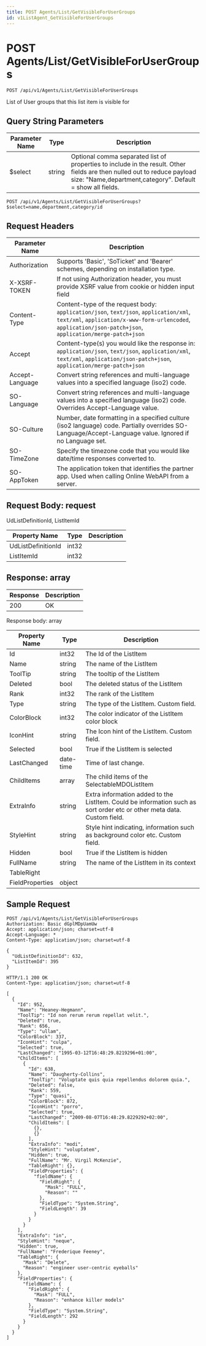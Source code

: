 ```yaml
---
title: POST Agents/List/GetVisibleForUserGroups
id: v1ListAgent_GetVisibleForUserGroups
---
```


# POST Agents/List/GetVisibleForUserGroups

```http
POST /api/v1/Agents/List/GetVisibleForUserGroups
```

List of User groups that this list item is visible for







## Query String Parameters

| Parameter Name | Type |  Description |
|----------------|------|--------------|
| $select | string |  Optional comma separated list of properties to include in the result. Other fields are then nulled out to reduce payload size: "Name,department,category". Default = show all fields. |

```http
POST /api/v1/Agents/List/GetVisibleForUserGroups?$select=name,department,category/id
```


## Request Headers

| Parameter Name | Description |
|----------------|-------------|
| Authorization  | Supports 'Basic', 'SoTicket' and 'Bearer' schemes, depending on installation type. |
| X-XSRF-TOKEN   | If not using Authorization header, you must provide XSRF value from cookie or hidden input field |
| Content-Type | Content-type of the request body: `application/json`, `text/json`, `application/xml`, `text/xml`, `application/x-www-form-urlencoded`, `application/json-patch+json`, `application/merge-patch+json` |
| Accept         | Content-type(s) you would like the response in: `application/json`, `text/json`, `application/xml`, `text/xml`, `application/json-patch+json`, `application/merge-patch+json` |
| Accept-Language | Convert string references and multi-language values into a specified language (iso2) code. |
| SO-Language | Convert string references and multi-language values into a specified language (iso2) code. Overrides Accept-Language value. |
| SO-Culture | Number, date formatting in a specified culture (iso2 language) code. Partially overrides SO-Language/Accept-Language value. Ignored if no Language set. |
| SO-TimeZone | Specify the timezone code that you would like date/time responses converted to. |
| SO-AppToken | The application token that identifies the partner app. Used when calling Online WebAPI from a server. |

## Request Body: request  

UdListDefinitionId, ListItemId 

| Property Name | Type |  Description |
|----------------|------|--------------|
| UdListDefinitionId | int32 |  |
| ListItemId | int32 |  |


## Response: array



| Response | Description |
|----------------|-------------|
| 200 | OK |

Response body: array

| Property Name | Type |  Description |
|----------------|------|--------------|
| Id | int32 | The Id of the ListItem |
| Name | string | The name of the ListItem |
| ToolTip | string | The tooltip of the ListItem |
| Deleted | bool | The deleted status of the ListItem |
| Rank | int32 | The rank of the ListItem |
| Type | string | The type of the ListItem. Custom field. |
| ColorBlock | int32 | The color indicator of the ListItem color block |
| IconHint | string | The Icon hint of the ListItem. Custom field. |
| Selected | bool | True if the ListItem is selected |
| LastChanged | date-time | Time of last change. |
| ChildItems | array | The child items of the SelectableMDOListItem |
| ExtraInfo | string | Extra information added to the ListItem. Could be information such as sort order etc or other meta data. Custom field. |
| StyleHint | string | Style hint indicating, information such as background color etc. Custom field. |
| Hidden | bool | True if the ListItem is hidden |
| FullName | string | The name of the ListItem in its context |
| TableRight |  |  |
| FieldProperties | object |  |

## Sample Request

```http!
POST /api/v1/Agents/List/GetVisibleForUserGroups
Authorization: Basic dGplMDpUamUw
Accept: application/json; charset=utf-8
Accept-Language: *
Content-Type: application/json; charset=utf-8

{
  "UdListDefinitionId": 632,
  "ListItemId": 395
}
```

```http_
HTTP/1.1 200 OK
Content-Type: application/json; charset=utf-8

[
  {
    "Id": 952,
    "Name": "Heaney-Hegmann",
    "ToolTip": "Id non rerum rerum repellat velit.",
    "Deleted": true,
    "Rank": 656,
    "Type": "ullam",
    "ColorBlock": 337,
    "IconHint": "culpa",
    "Selected": true,
    "LastChanged": "1995-03-12T16:48:29.8219296+01:00",
    "ChildItems": [
      {
        "Id": 638,
        "Name": "Daugherty-Collins",
        "ToolTip": "Voluptate quis quia repellendus dolorem quia.",
        "Deleted": false,
        "Rank": 559,
        "Type": "quasi",
        "ColorBlock": 872,
        "IconHint": "porro",
        "Selected": true,
        "LastChanged": "2009-08-07T16:48:29.8229292+02:00",
        "ChildItems": [
          {},
          {}
        ],
        "ExtraInfo": "modi",
        "StyleHint": "voluptatem",
        "Hidden": true,
        "FullName": "Mr. Virgil McKenzie",
        "TableRight": {},
        "FieldProperties": {
          "fieldName": {
            "FieldRight": {
              "Mask": "FULL",
              "Reason": ""
            },
            "FieldType": "System.String",
            "FieldLength": 39
          }
        }
      }
    ],
    "ExtraInfo": "in",
    "StyleHint": "neque",
    "Hidden": true,
    "FullName": "Frederique Feeney",
    "TableRight": {
      "Mask": "Delete",
      "Reason": "engineer user-centric eyeballs"
    },
    "FieldProperties": {
      "fieldName": {
        "FieldRight": {
          "Mask": "FULL",
          "Reason": "enhance killer models"
        },
        "FieldType": "System.String",
        "FieldLength": 292
      }
    }
  }
]
```